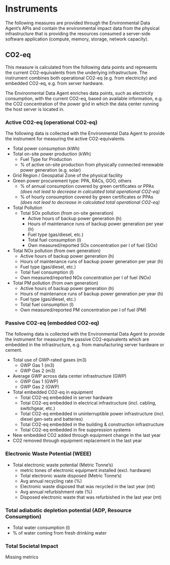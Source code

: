 # Instruments 

The following measures are provided through the Environmental Data Agent’s APIs and contain the environmental impact data from the physical infrastructure that is providing the resources consumed a server-side software application (compute, memory, storage, network capacity).

## CO2-eq 

This measure is calculated from the following data points and represents the current CO2-equivalents from the underlying infrastructure. The instrument combines both operational CO2-eq (e.g. from electricity) and embedded CO2-eq, e.g. from server hardware.

The Environmental Data Agent enriches data points, such as electricity consumption, with the current CO2-eq, based on available information, e.g. the CO2 concentration of the power grid in which the data center running the host server is located in.

### Active CO2-eq (operational CO2-eq)

The following data is collected with the Environmental Data Agent to provide the instrument for measuring the active CO2-equivalents.

* Total power consumption (kWh)
* Total on-site power production (kWh)
	* Fuel Type for Production
	* % of active on-site production from physically connected renewable power generation (e.g. solar)
* Grid Region / Geospatial Zone of the physical facility 
* Green power procurement type: PPA, RACs, GOO, others
	* % of annual consumption covered by green certificates or PPAs _(does not lead to decrease in calculated total operational CO2-eq)_
	* % of hourly consumption covered by green certificates or PPAs _(does not lead to decrease in calculated total operational CO2-eq)_
* Total Pollution
	* Total SOx pollution (from on-site generation)
		* Active hours of backup power generation (h)
		* Hours of maintenance runs of backup power generation per year (h)
		* Fuel type (gas/diesel, etc.)
		* Total fuel consumption (l)
		* Own measured/reported SOx concentration per l of fuel (SOx)
* Total NOx pollution (from own generation)
	* Active hours of backup power generation (h)
	* Hours of maintenance runs of backup power generation per year (h)
	* Fuel type (gas/diesel, etc.)
	* Total fuel consumption (l)
	* Own measured/reported NOx concentration per l of fuel (NOx)
* Total PM pollution (from own generation)
	* Active hours of backup power generation (h)
	* Hours of maintenance runs of backup power generation per year (h)
	* Fuel type (gas/diesel, etc.)
	* Total fuel consumption (l)
	* Own measured/reported PM concentration per l of fuel (PM)

### Passive CO2-eq (embedded CO2-eq)

The following data is collected with the Environmental Data Agent to provide the instrument for measuring the passive CO2-equivalents which are embedded in the infrastructure, e.g. from manufacturing server hardware or cement.

* Total use of GWP-rated gases (m3)
	* GWP Gas 1 (m3)
	* GWP Gas 2 (m3)
* Average GWP across data center infrastructure (GWP)
	* GWP Gas 1 (GWP)
	* GWP Gas 2 (GWP)
* Total embedded CO2-eq in equipment
	* Total CO2-eq embedded in server hardware
	* Total CO2-eq embedded in electrical infrastructure (incl. cabling, switchgear, etc.)
	* Total CO2-eq embedded in uninterruptible power infrastructure (incl. diesel gen-sets and batteries)
	* Total CO2-eq embedded in the building & construction infrastructure 
	* Total CO2-eq embedded in fire suppression systems
* New embedded CO2 added through equipment change in the last year
* CO2 removed through equipment replacement in the last year

### Electronic Waste Potential (WEEE)

* Total electronic waste potential (Metric Tonne’s)
	* metric tones of electronic equipment installed (excl. hardware)
	* Total electronic waste disposed (Metric Tonne’s)
	* Avg annual recycling rate (%)
	* Electronic waste disposed that was recycled in the last year (mt)
	* Avg annual refurbishment rate (%)
	* Disposed electronic waste that was refurbished in the last year (mt)

### Total adiabatic depletion potential (ADP, Resource Consumption)

* Total water consumption (l)
* % of water coming from fresh drinking water

### Total Societal Impact

Missing metrics

